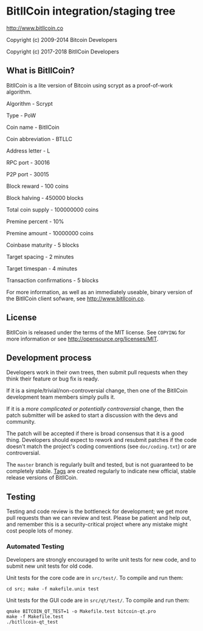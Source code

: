 BitllCoin integration/staging tree
================================

http://www.bitllcoin.co

Copyright (c) 2009-2014 Bitcoin Developers

Copyright (c) 2017-2018 BitllCoin Developers

What is BitllCoin?
----------------

BitllCoin is a lite version of Bitcoin using scrypt as a proof-of-work algorithm.

Algorithm -	Scrypt

Type - PoW

Coin name -	BitllCoin

Coin abbreviation - BTLLC

Address letter - L

RPC port - 30016

P2P port - 30015

Block reward - 100 coins

Block halving -	450000 blocks

Total coin supply -	100000000 coins

Premine percent - 10%

Premine amount - 10000000 coins


Coinbase maturity -	5 blocks

Target spacing - 2 minutes

Target timespan - 4 minutes

Transaction confirmations -	5 blocks


For more information, as well as an immediately useable, binary version of
the BitllCoin client sofware, see http://www.bitllcoin.co.

License
-------

BitllCoin is released under the terms of the MIT license. See `COPYING` for more
information or see http://opensource.org/licenses/MIT.

Development process
-------------------

Developers work in their own trees, then submit pull requests when they think
their feature or bug fix is ready.

If it is a simple/trivial/non-controversial change, then one of the BitllCoin
development team members simply pulls it.

If it is a *more complicated or potentially controversial* change, then the patch
submitter will be asked to start a discussion with the devs and community.

The patch will be accepted if there is broad consensus that it is a good thing.
Developers should expect to rework and resubmit patches if the code doesn't
match the project's coding conventions (see `doc/coding.txt`) or are
controversial.

The `master` branch is regularly built and tested, but is not guaranteed to be
completely stable. [Tags](https://github.com/bitllcoin-project/bitllcoin/tags) are created
regularly to indicate new official, stable release versions of BitllCoin.

Testing
-------

Testing and code review is the bottleneck for development; we get more pull
requests than we can review and test. Please be patient and help out, and
remember this is a security-critical project where any mistake might cost people
lots of money.

### Automated Testing

Developers are strongly encouraged to write unit tests for new code, and to
submit new unit tests for old code.

Unit tests for the core code are in `src/test/`. To compile and run them:

    cd src; make -f makefile.unix test

Unit tests for the GUI code are in `src/qt/test/`. To compile and run them:

    qmake BITCOIN_QT_TEST=1 -o Makefile.test bitcoin-qt.pro
    make -f Makefile.test
    ./bitllcoin-qt_test

